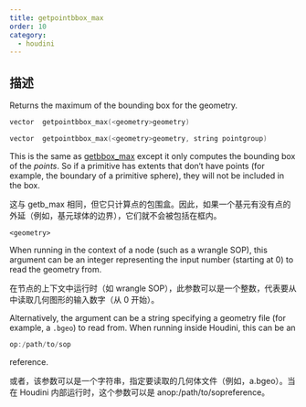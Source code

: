 ```yaml
---
title: getpointbbox_max
order: 10
category:
  - houdini
---
```

    
## 描述

Returns the maximum of the bounding box for the geometry.

```c
vector  getpointbbox_max(<geometry>geometry)
```

```c
vector  getpointbbox_max(<geometry>geometry, string pointgroup)
```

This is the same as [getbbox_max](getbbox_max.html "Returns the maximum of the
bounding box for the geometry.") except it only computes the bounding box of
the _points_. So if a primitive has extents that don‘t have points (for
example, the boundary of a primitive sphere), they will not be included in the
box.

这与 getb_max 相同，但它只计算点的包围盒。因此，如果一个基元有没有点的外延（例如，基元球体的边界），它们就不会被包括在框内。

`<geometry>`

When running in the context of a node (such as a wrangle SOP), this argument
can be an integer representing the input number (starting at 0) to read the
geometry from.

在节点的上下文中运行时（如 wrangle SOP），此参数可以是一个整数，代表要从中读取几何图形的输入数字（从 0 开始）。

Alternatively, the argument can be a string specifying a geometry file (for
example, a `.bgeo`) to read from. When running inside Houdini, this can be an

```c
op:/path/to/sop
```

reference.

或者，该参数可以是一个字符串，指定要读取的几何体文件（例如，a.bgeo）。当在 Houdini 内部运行时，这个参数可以是 anop:/path/to/sopreference。
